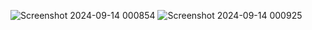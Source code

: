 ![Screenshot 2024-09-14 000854](https://github.com/user-attachments/assets/4d5ec3d7-7536-4163-89f8-0ad91d9a16eb)
![Screenshot 2024-09-14 000925](https://github.com/user-attachments/assets/504cac72-4a01-40e4-8fad-8a0077a9cf45)

